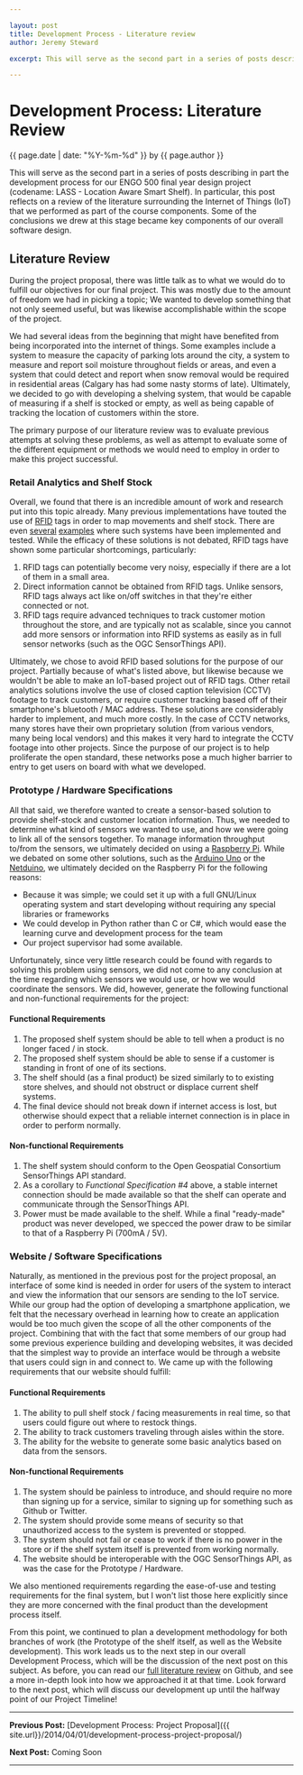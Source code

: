 ```yaml
---

layout: post
title: Development Process - Literature review
author: Jeremy Steward

excerpt: This will serve as the second part in a series of posts describing in part the development process for our ENGO 500 final year design project (codename LASS - Location Aware Smart Shelf). In particular, this post reflects on a review of the literature surrounding the Internet of Things (IoT) that we performed as part of the course components. Some of the conclusions we drew at this stage became key components of our overall software design. 

---
```

# Development Process: Literature Review
<p class='blog-post-meta'>{{ page.date | date: "%Y-%m-%d" }} by {{ page.author }}</p>

This will serve as the second part in a series of posts describing in part the development process for our ENGO 500 final year design project (codename: LASS - Location Aware Smart Shelf). In particular, this post reflects on a review of the literature surrounding the Internet of Things (IoT) that we performed as part of the course components. Some of the conclusions we drew at this stage became key components of our overall software design. 

## Literature Review

During the project proposal, there was little talk as to what we would do to fulfill our objectives for our final project. This was mostly due to the amount of freedom we had in picking a topic; We wanted to develop something that not only seemed useful, but was likewise accomplishable within the scope of the project. 

We had several ideas from the beginning that might have benefited from being incorporated into the internet of things. Some examples include a system to measure the capacity of parking lots around the city, a system to measure and report soil moisture throughout fields or areas, and even a system that could detect and report when snow removal would be required in residential areas (Calgary has had some nasty storms of late). Ultimately, we decided to go with developing a shelving system, that would be capable of measuring if a shelf is stocked or empty, as well as being capable of tracking the location of customers within the store. 

The primary purpose of our literature review was to evaluate previous attempts at solving these problems, as well as attempt to evaluate some of the different equipment or methods we would need to employ in order to make this project successful. 

### Retail Analytics and Shelf Stock

Overall, we found that there is an incredible amount of work and research put into this topic already. Many previous implementations have touted the use of [RFID](http://www.rfidjournal.com/articles/view?1339) tags in order to map movements and shelf stock. There are even [several](https://www.ncbi.nlm.nih.gov/pmc/articles/PMC3705755/) [examples](https://ieeexplore.ieee.org/xpl/articleDetails.jsp?arnumber=4663949) where such systems have been implemented and tested. While the efficacy of these solutions is not debated, RFID tags have shown some particular shortcomings, particularly: 

1. RFID tags can potentially become very noisy, especially if there are a lot of them in a small area. 
2. Direct information cannot be obtained from RFID tags. Unlike sensors, RFID tags always act like on/off switches in that they're either connected or not. 
3. RFID tags require advanced techniques to track customer motion throughout the store, and are typically not as scalable, since you cannot add more sensors or information into RFID systems as easily as in full sensor networks (such as the OGC SensorThings API). 

Ultimately, we chose to avoid RFID based solutions for the purpose of our project. Partially because of what's listed above, but likewise because we wouldn't be able to make an IoT-based project out of RFID tags. Other retail analytics solutions involve the use of closed caption television (CCTV) footage to track customers, or require customer tracking based off of their smartphone's bluetooth / MAC address. These solutions are considerably harder to implement, and much more costly. In the case of CCTV networks, many stores have their own proprietary solution (from various vendors, many being local vendors) and this makes it very hard to integrate the CCTV footage into other projects. Since the purpose of our project is to help proliferate the open standard, these networks pose a much higher barrier to entry to get users on board with what we developed. 

### Prototype / Hardware Specifications

All that said, we therefore wanted to create a sensor-based solution to provide shelf-stock and customer location information. Thus, we needed to determine what kind of sensors we wanted to use, and how we were going to link all of the sensors together. To manage information throughput to/from the sensors, we ultimately decided on using a [Raspberry Pi](http://www.raspberrypi.org/). While we debated on some other solutions, such as the [Arduino Uno](http://arduino.cc/en/Main/ArduinoBoardUno) or the [Netduino](http://www.netduino.com/), we ultimately decided on the Raspberry Pi for the following reasons:

* Because it was simple; we could set it up with a full GNU/Linux operating system and start developing without requiring any special libraries or frameworks
* We could develop in Python rather than C or C#, which would ease the learning curve and development process for the team
* Our project supervisor had some available. 

Unfortunately, since very little research could be found with regards to solving this problem using sensors, we did not come to any conclusion at the time regarding which sensors we would use, or how we would coordinate the sensors. We did, however, generate the following functional and non-functional requirements for the project: 

#### Functional Requirements 

1. The proposed shelf system should be able to tell when a product is no longer faced / in stock. 
2. The proposed shelf system should be able to sense if a customer is standing in front of one of its sections. 
3. The shelf should (as a final product) be sized similarly to to existing store shelves, and should not obstruct or displace current shelf systems. 
4. The final device should not break down if internet access is lost, but otherwise should expect that a reliable internet connection is in place in order to perform normally. 

#### Non-functional Requirements

1. The shelf system should conform to the Open Geospatial Consortium SensorThings API standard. 
2. As a corollary to *Functional Specification #4* above, a stable internet connection should be made available so that the shelf can operate and communicate through the SensorThings API. 
3. Power must be made available to the shelf. While a final "ready-made" product was never developed, we specced the power draw to be similar to that of a Raspberry Pi (700mA / 5V). 

### Website / Software Specifications 

Naturally, as mentioned in the previous post for the project proposal, an interface of some kind is needed in order for users of the system to interact and view the information that our sensors are sending to the IoT service. While our group had the option of developing a smartphone application, we felt that the necessary overhead in learning how to create an application would be too much given the scope of all the other components of the project. Combining that with the fact that some members of our group had some previous experience building and developing websites, it was decided that the simplest way to provide an interface would be through a website that users could sign in and connect to. We came up with the following requirements that our website should fulfill: 

#### Functional Requirements

1. The ability to pull shelf stock / facing measurements in real time, so that users could figure out where to restock things.
2. The ability to track customers traveling through aisles within the store. 
3. The ability for the website to generate some basic analytics based on data from the sensors. 

#### Non-functional Requirements

1. The system should be painless to introduce, and should require no more than signing up for a service, similar to signing up for something such as Github or Twitter.
2. The system should provide some means of security so that unauthorized access to the system is prevented or stopped.
3. The system should not fail or cease to work if there is no power in the store or if the shelf system itself is prevented from working normally. 
4. The website should be interoperable with the OGC SensorThings API, as was the case for the Prototype / Hardware. 

We also mentioned requirements regarding the ease-of-use and testing requirements for the final system, but I won't list those here explicitly since they are more concerned with the final product than the development process itself. 

From this point, we continued to plan a development methodology for both branches of work (the Prototype of the shelf itself, as well as the Website development). This work leads us to the next step in our overall Development Process, which will be the discussion of the next post on this subject. As before, you can read our [full literature review](https://github.com/ThatGeoGuy/ENGO500/raw/master/Reports/Lit_Review/ENGO500_GIS%26LT2_LitReview_2013-11-18.pdf) on Github, and see a more in-depth look into how we approached it at that time. Look forward to the next post, which will discuss our development up until the halfway point of our Project Timeline! 

* * *

**Previous Post:** [Development Process: Project Proposal]({{ site.url}}/2014/04/01/development-process-project-proposal/)

**Next Post:** Coming Soon

* * *
